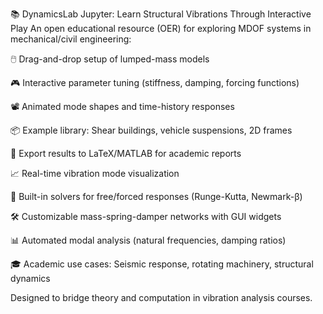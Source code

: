 📚 DynamicsLab Jupyter: Learn Structural Vibrations Through Interactive Play
An open educational resource (OER) for exploring MDOF systems in mechanical/civil engineering:

🖱️ Drag-and-drop setup of lumped-mass models

🎮 Interactive parameter tuning (stiffness, damping, forcing functions)

📽️ Animated mode shapes and time-history responses

📦 Example library: Shear buildings, vehicle suspensions, 2D frames

📝 Export results to LaTeX/MATLAB for academic reports

📈 Real-time vibration mode visualization

🧪 Built-in solvers for free/forced responses (Runge-Kutta, Newmark-β)

🛠️ Customizable mass-spring-damper networks with GUI widgets

📊 Automated modal analysis (natural frequencies, damping ratios)

🎓 Academic use cases: Seismic response, rotating machinery, structural dynamics

Designed to bridge theory and computation in vibration analysis courses.
